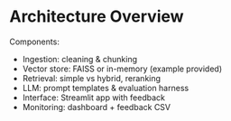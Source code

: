 # Architecture Overview

Components:
- Ingestion: cleaning & chunking
- Vector store: FAISS or in-memory (example provided)
- Retrieval: simple vs hybrid, reranking
- LLM: prompt templates & evaluation harness
- Interface: Streamlit app with feedback
- Monitoring: dashboard + feedback CSV
